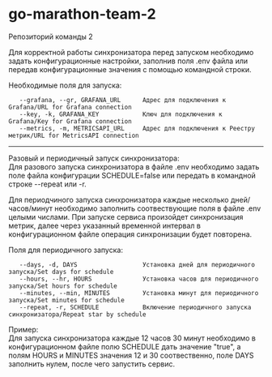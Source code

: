 # go-marathon-team-2

Репозиторий команды 2

Для корректной работы синхронизатора перед запуском необходимо задать конфигурационные настройки, заполнив поля .env файла или передав конфигурационные значения с помощью командной строки. 

Необходимые поля для запуска:<br/>
```
   --grafana, --gr, GRAFANA_URL      Адрес для подключения к Grafana/URL for Grafana connection
   --key, -k, GRAFANA_KEY            Ключ для подключения к Grafana/Key for Grafana connection
   --metrics, -m, METRICSAPI_URL     Адрес для подключения к Реестру метрик/URL for MetricsAPI connection
```
***

Разовый и периодичный запуск синхронизатора:<br/>
Для разового запуска синхронизатора в файле .env необходимо задать поле файла конфигурации SCHEDULE=false или передать в командной строке --repeat или -r.

Для периодчиного запуска синхронизатора каждые несколько дней/часов/минут необходимо заполнить соотвествующие поля в файле .env целыми числами. При запуске сервиса произойдет синхронизация метрик, далее через указанный временной  интервал в конфигурационном файле операция синхронизации будет повторена. 

Поля для периодичного запуска:<br/>
```
   --days, -d, DAYS                  Установка дней для периодичного запуска/Set days for schedule 
   --hours, --hr, HOURS              Установка часов для периодичного запуска/Set hours for schedule
   --minutes, --min, MINUTES         Установка минут для периодичного запуска/Set minutes for schedule
   --repeat, -r, SCHEDULE            Включение периодичного запуска синхронизатора/Repeat star by schedule
```

Пример:<br/>
Для запуска синхронизатора каждые 12 часов 30 минут необходимо в конфигурационном файле полю SCHEDULE дать значение "true", а полям HOURS и MINUTES значения 12 и 30 соотвественно, поле DAYS заполнить нулем, после чего запустить сервис.